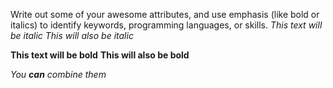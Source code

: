 Write out some of your awesome attributes, and use emphasis (like bold or italics) to identify keywords, programming languages, or skills.
 *This text will be italic*
_This will also be italic_

**This text will be bold**
__This will also be bold__

_You **can** combine them_
